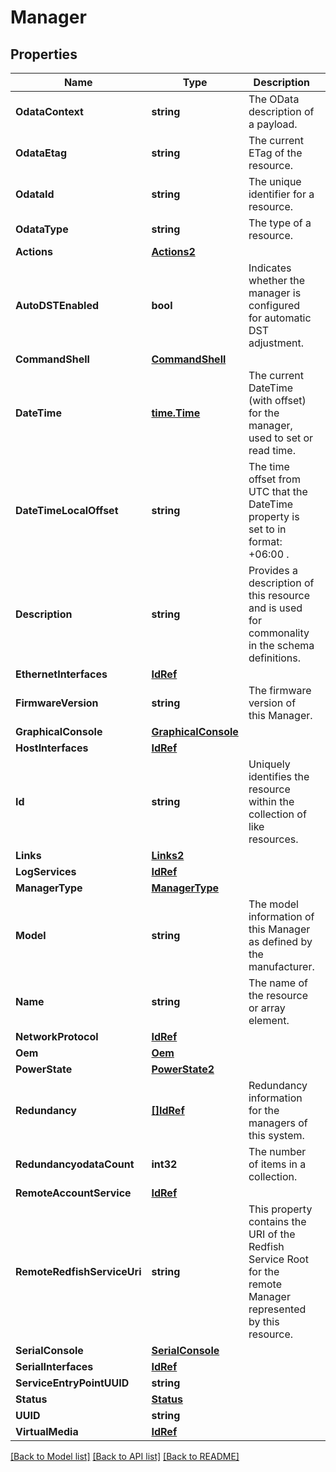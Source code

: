 # Manager

## Properties
Name | Type | Description | Notes
------------ | ------------- | ------------- | -------------
**OdataContext** | **string** | The OData description of a payload. | [optional] 
**OdataEtag** | **string** | The current ETag of the resource. | [optional] 
**OdataId** | **string** | The unique identifier for a resource. | 
**OdataType** | **string** | The type of a resource. | 
**Actions** | [**Actions2**](Actions_2.md) |  | [optional] 
**AutoDSTEnabled** | **bool** | Indicates whether the manager is configured for automatic DST adjustment. | [optional] 
**CommandShell** | [**CommandShell**](CommandShell.md) |  | [optional] 
**DateTime** | [**time.Time**](time.Time.md) | The current DateTime (with offset) for the manager, used to set or read time. | [optional] 
**DateTimeLocalOffset** | **string** | The time offset from UTC that the DateTime property is set to in format: +06:00 . | [optional] 
**Description** | **string** | Provides a description of this resource and is used for commonality  in the schema definitions. | [optional] 
**EthernetInterfaces** | [**IdRef**](idRef.md) |  | [optional] 
**FirmwareVersion** | **string** | The firmware version of this Manager. | [optional] 
**GraphicalConsole** | [**GraphicalConsole**](GraphicalConsole.md) |  | [optional] 
**HostInterfaces** | [**IdRef**](idRef.md) |  | [optional] 
**Id** | **string** | Uniquely identifies the resource within the collection of like resources. | 
**Links** | [**Links2**](Links_2.md) |  | [optional] 
**LogServices** | [**IdRef**](idRef.md) |  | [optional] 
**ManagerType** | [**ManagerType**](ManagerType.md) |  | [optional] 
**Model** | **string** | The model information of this Manager as defined by the manufacturer. | [optional] 
**Name** | **string** | The name of the resource or array element. | 
**NetworkProtocol** | [**IdRef**](idRef.md) |  | [optional] 
**Oem** | [**Oem**](Oem.md) |  | [optional] 
**PowerState** | [**PowerState2**](PowerState_2.md) |  | [optional] 
**Redundancy** | [**[]IdRef**](idRef.md) | Redundancy information for the managers of this system. | [optional] 
**RedundancyodataCount** | **int32** | The number of items in a collection. | [optional] 
**RemoteAccountService** | [**IdRef**](idRef.md) |  | [optional] 
**RemoteRedfishServiceUri** | **string** | This property contains the URI of the Redfish Service Root for the remote Manager represented by this resource. | [optional] 
**SerialConsole** | [**SerialConsole**](SerialConsole.md) |  | [optional] 
**SerialInterfaces** | [**IdRef**](idRef.md) |  | [optional] 
**ServiceEntryPointUUID** | **string** |  | [optional] 
**Status** | [**Status**](Status.md) |  | [optional] 
**UUID** | **string** |  | [optional] 
**VirtualMedia** | [**IdRef**](idRef.md) |  | [optional] 

[[Back to Model list]](../README.md#documentation-for-models) [[Back to API list]](../README.md#documentation-for-api-endpoints) [[Back to README]](../README.md)



